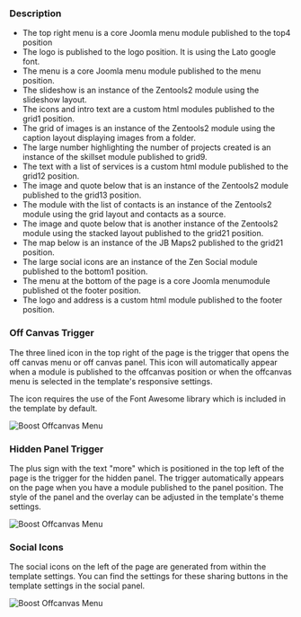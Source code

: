 ### Description

- The top right menu is a core Joomla menu module published to the top4 position
- The logo is published to the logo position. It is using the Lato google font.
- The menu is a core Joomla menu module published to the menu position.
- The slideshow is an instance of the Zentools2 module using the slideshow layout.
- The icons and intro text are a custom html modules published to the grid1 position.
- The grid of images is an instance of the Zentools2 module using the caption layout displaying images from a folder.
- The large number highlighting the number of projects created is an instance of the skillset module published to grid9.
- The text with a list of services is a custom html module published to the grid12 position.
- The image and quote below that is an instance of the Zentools2 module published to the grid13 position.
- The module with the list of contacts is an instance of the Zentools2 module using the grid layout and contacts as a source.
- The image and quote below that is another instance of the Zentools2 module using the stacked layout published to the grid21 position.
- The map below is an instance of the JB Maps2 published to the grid21 position.
- The large social icons are an instance of the Zen Social module published to the bottom1 position.
- The menu at the bottom of the page is a core Joomla menumodule published ot the footer position.
- The logo and address is a custom html module published to the footer position.

### Off Canvas Trigger
The three lined icon in the top right of the page is the trigger that opens the off canvas menu or off canvas panel. This icon will automatically appear when a module is published to the offcanvas position or when the offcanvas menu is selected in the template's responsive settings.

The icon requires the use of the Font Awesome library which is included in the template by default.

![Boost Offcanvas Menu](../data/boost/images/frontpage/off-canvas-menu.jpeg)


### Hidden Panel Trigger

The plus sign with the text "more" which is positioned in the top left of the page is the trigger for the hidden panel. The trigger automatically appears on the page when you have a module published to the panel position. The style of the panel and the overlay can be adjusted in the template's theme settings.

![Boost Offcanvas Menu](../data/boost/images/frontpage/panel-trigger.jpeg)



### Social Icons
The social icons on the left of the page are generated from within the template settings. You can find the settings for these sharing buttons in the template settings in the social panel.

![Boost Offcanvas Menu](../data/boost/images/frontpage/social-icons.jpeg)

